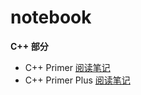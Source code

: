 # notebook

**C++ 部分**

- C++ Primer [阅读笔记](./Cpp_Primer/README.md)
- C++ Primer Plus [阅读笔记](./Cpp_Primer_Plus/README.md)